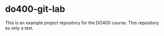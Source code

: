 # do400-git-lab

This is an example project repository for the DO400 course.
This repository es only a test.
